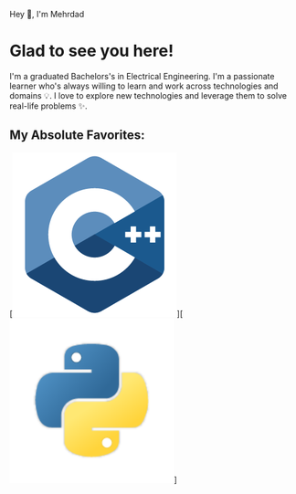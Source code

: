 
Hey 👋, I'm Mehrdad
# Glad to see you here! # 
I'm a graduated Bachelors's in Electrical Engineering. I'm a passionate learner who's always willing to learn and work across technologies and domains 💡. I love to explore new technologies and leverage them to solve real-life problems ✨.




## My Absolute Favorites: ##
[![Alt text](https://raw.githubusercontent.com/github/explore/80688e429a7d4ef2fca1e82350fe8e3517d3494d/topics/cpp/cpp.png)][![Alt text](https://raw.githubusercontent.com/github/explore/80688e429a7d4ef2fca1e82350fe8e3517d3494d/topics/python/python.png)]
